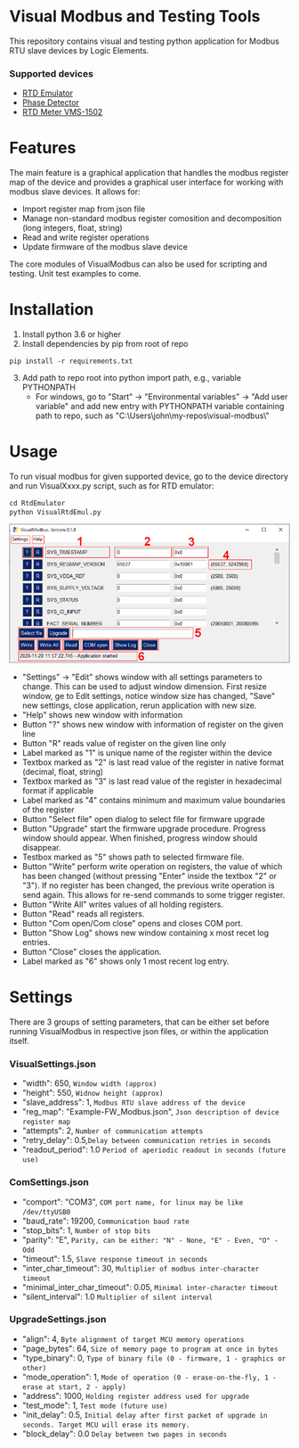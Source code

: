 # Visual Modbus and Testing Tools

This repository contains visual and testing python application for Modbus RTU slave devices by Logic Elements.


### Supported devices
  - [RTD Emulator](https://logicelements.cz/en/products/rtd-emulator)
  - [Phase Detector](https://logicelements.cz/en/products/power-grid-voltage-detector)
  - [RTD Meter VMS-1502](https://logicelements.cz/en/products/rtd-meter)
	
# Features

The main feature is a graphical application that handles the modbus register map of the device and provides a graphical user interface for working with modbus slave devices. It allows for:
  - Import register map from json file
  - Manage non-standard modbus register comosition and decomposition (long integers, float, string)
  - Read and write register operations
  - Update firmware of the modbus slave device
  
The core modules of VisualModbus can also be used for scripting and testing. Unit test examples to come.

# Installation

  1. Install python 3.6 or higher
  2. Install dependencies by pip from root of repo

    pip install -r requirements.txt
    
 3. Add path to repo root into python import path, e.g., variable PYTHONPATH
    - For windows, go to "Start" -> "Environmental variables" -> "Add user variable" and add new entry with PYTHONPATH variable containing path to repo, such as "C:\Users\john\my-repos\visual-modbus\\"

# Usage

To run visual modbus for given supported device, go to the device directory and run  VisualXxxx.py script, such as for RTD emulator:

    cd RtdEmulator
    python VisualRtdEmul.py
	
![Alt text](visual-modbus.png?raw=true "VisualModbus application") 
  - "Settings" -> "Edit" shows window with all settings parameters to change. This can be used to adjust window dimension. First resize window, ge to Edit settings, notice window size has changed, "Save" new settings, close application, rerun application with new size.
  - "Help" shows new window with information
  - Button "?" shows new window with information of register on the given line
  - Button "R" reads value of register on the given line only
  - Label marked as "1" is unique name of the register within the device
  - Textbox marked as "2" is last read value of the register in native format (decimal, float, string)
  - Textbox marked as "3" is last read value of the register in hexadecimal format if applicable
  - Label marked as "4" contains minimum and maximum value boundaries of the register
  - Button "Select file" open dialog to select file for firmware upgrade
  - Button "Upgrade" start the firmware upgrade procedure. Progress window should appear. When finished, progress window should disappear.
  - Testbox marked as "5" shows path to selected firmware file.
  - Button "Write" perform write operation on registers, the value of which has been changed (without pressing "Enter" inside the textbox "2" or "3"). If no register has been changed, the previous write operation is send again. This allows for re-send commands to some trigger register.
  - Button "Write All" writes values of all holding registers.
  - Button "Read" reads all registers.
  - Button "Com open/Com close" opens and closes COM port.
  - Button "Show Log" shows new window containing x most recet log entries.
  - Button "Close" closes the application.
  - Label marked as "6" shows only 1 most recent log entry.
    
# Settings

There are 3 groups of setting parameters, that can be either set before running VisualModbus in respective json files, or within the application itself. 

### VisualSettings.json
  - "width": 650,   `Window width (approx)`
  - "height": 550,  `Widnow height (approx)`
  - "slave_address": 1, `Modbus RTU slave address of the device`
  - "reg_map": "Example-FW_Modbus.json", `Json description of device register map`
  - "attempts": 2, `Number of communication attempts`
  - "retry_delay": 0.5,`Delay between communication retries in seconds`
  - "readout_period": 1.0  `Period of aperiodic readout in seconds (future use)`
### ComSettings.json
  - "comport": "COM3", `COM port name, for linux may be like /dev/ttyUSB0` 
  - "baud_rate": 19200,  `Communication baud rate`
  - "stop_bits": 1, `Number of stop bits`
  - "parity": "E", `Parity, can be either: "N" - None, "E" - Even, "O" - Odd`
  - "timeout": 1.5,  `Slave response timeout in seconds` 
  - "inter_char_timeout": 30,  `Multiplier of modbus inter-character timeout`
  - "minimal_inter_char_timeout": 0.05, `Minimal inter-character timeout`
  - "silent_interval": 1.0   `Multiplier of silent interval`
### UpgradeSettings.json
  - "align": 4,  `Byte alignment of target MCU memory operations`
  - "page_bytes": 64, `Size of memory page to program at once in bytes`
  - "type_binary": 0,  `Type of binary file (0 - firmware, 1 - graphics or other)`
  - "mode_operation": 1, `Mode of operation (0 - erase-on-the-fly, 1 - erase at start, 2 - apply)`
  - "address": 1000,  `Holding register address used for upgrade`
  - "test_mode": 1, `Test mode (future use)`
  - "init_delay": 0.5, `Initial delay after first packet of upgrade in seconds. Target MCU will erase its memory.`
  - "block_delay": 0.0 `Delay between two pages in seconds`




